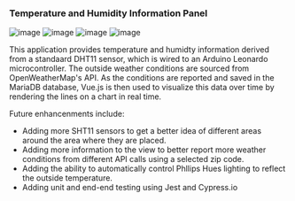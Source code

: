 ### Temperature and Humidity Information Panel

![image](https://img.shields.io/badge/Arduino-00979D?style=for-the-badge&logo=Arduino&logoColor=white)
![image](https://img.shields.io/badge/Ubuntu-E95420?style=for-the-badge&logo=ubuntu&logoColor=white)
![image](https://img.shields.io/badge/Express%20js-ffffff?style=for-the-badge&logo=express&logoColor=black)
![image](https://img.shields.io/badge/Vue%20js-35495E?style=for-the-badge&logo=vuedotjs&logoColor=4FC08)

This application provides temperature and humidty information derived from a standaard DHT11 sensor, which is wired to an Arduino Leonardo microcontroller. The outside weather conditions are sourced from OpenWeatherMap's API.
As the conditions are reported and saved in the MariaDB database, Vue.js is then used to visualize this data over time by rendering the lines on a chart in real time.

Future enhancenments include:

- Adding more SHT11 sensors to get a better idea of different areas around the area where they are placed.
- Adding more information to the view to better report more weather conditions from different API calls using a selected zip code.
- Adding the ability to automatically control Phllips Hues lighting to reflect the outside temperature.
- Adding unit and end-end testing using Jest and Cypress.io
